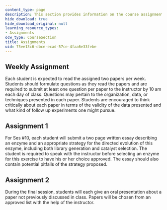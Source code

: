 ```yaml
---
content_type: page
description: This section provides information on the course assignments.
hide_download: true
hide_download_original: null
learning_resource_types:
- Assignments
ocw_type: CourseSection
title: Assignments
uid: 75ee13c6-dbce-ecad-57ce-4faa6e33febe
---
```


Weekly Assignment
-----------------

Each student is expected to read the assigned two papers per week. Students should formulate questions as they read the papers and are required to submit at least one question per paper to the instructor by 10 am each day of class. Questions may pertain to the organization, data, or techniques presented in each paper. Students are encouraged to think critically about each paper in terms of the validity of the data presented and what kind of follow up experiments one might pursue.

Assignment 1
------------

For Ses #10, each student will submit a two page written essay describing an enzyme and an appropriate strategy for the directed evolution of this enzyme, including both library generation and catalyst selection. The student is required to speak with the instructor before selecting an enzyme for this exercise to have his or her choice approved. The essay should also contain potential pitfalls of the strategy proposed.

Assignment 2
------------

During the final session, students will each give an oral presentation about a paper not previously discussed in class. Papers will be chosen from an approved list with the help of the instructor.